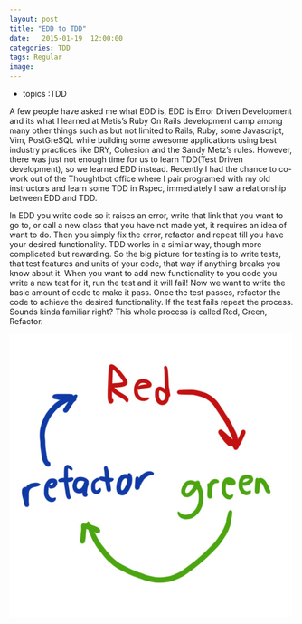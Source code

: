```yaml
---
layout: post
title: "EDD to TDD"
date:   2015-01-19  12:00:00
categories: TDD
tags: Regular
image:
---
```


* topics :TDD

A few people have asked me what EDD is, EDD is Error Driven Development and its what I learned at Metis’s Ruby On Rails development camp among many other things such as but not limited to Rails, Ruby, some Javascript, Vim, PostGreSQL while building some awesome applications using best industry practices like DRY, Cohesion and the Sandy Metz’s rules. However, there was just not enough time for us to learn TDD(Test Driven development), so we learned EDD instead. Recently I had the chance to co-work out of the Thoughtbot office where I  pair programed with my old instructors and learn some TDD in Rspec, immediately I saw a relationship between EDD and TDD.

In EDD you write code so it raises an error, write that link that you want to go to, or call a new class that you have not made yet, it requires an idea of want to do. Then you simply fix the error, refactor and repeat  till you have your desired functionality. TDD works in a similar way, though more complicated but rewarding. So the big picture for testing is to write tests, that test features and units of your code, that way if anything breaks you know about it. When you want to add new functionality to you code you write a new test for it, run the test and it will fail! Now we want to write the basic amount of code to make it pass. Once the test passes, refactor the code to achieve the desired functionality. If the test fails repeat the process. Sounds kinda familiar right? This whole process is called Red, Green, Refactor.

![screenshot](/assets/article_images/RGR.jpg)


